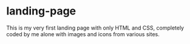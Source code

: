 # landing-page
This is my very first landing page with only HTML and CSS, completely coded by me alone with images and icons from various sites.

